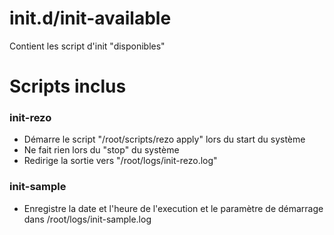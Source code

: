 
# init.d/init-available

Contient les script d'init "disponibles"

# Scripts inclus

### init-rezo

- Démarre le script "/root/scripts/rezo apply" lors du start du système
- Ne fait rien lors du "stop" du système
- Redirige la sortie vers "/root/logs/init-rezo.log"

### init-sample

- Enregistre la date et l'heure de l'execution et le paramètre de démarrage dans /root/logs/init-sample.log

